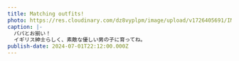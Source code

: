 ```yaml
---
title: Matching outfits!
photo: https://res.cloudinary.com/dz8vyplpm/image/upload/v1726405691/IMG_0102_bn1bho.jpg
caption: |-
  パパとお揃い！
  イギリス紳士らしく、素敵な優しい男の子に育ってね。
publish-date: 2024-07-01T22:12:00.000Z
---
```

